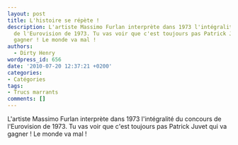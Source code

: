 ```yaml
---
layout: post
title: L'histoire se répète !
description: L'artiste Massimo Furlan interprète dans 1973 l'intégralité du concours
  de l'Eurovision de 1973. Tu vas voir que c'est toujours pas Patrick Juvet qui va
  gagner ! Le monde va mal !
authors:
  - Dirty Henry
wordpress_id: 656
date: '2010-07-20 12:37:21 +0200'
categories:
- Catégories
tags:
- Trucs marrants
comments: []
---
```

L'artiste Massimo Furlan interprète dans 1973 l'intégralité du concours de l'Eurovision de 1973. Tu vas voir que c'est toujours pas Patrick Juvet qui va gagner ! Le monde va mal !
